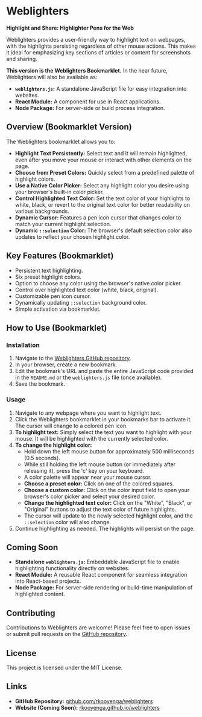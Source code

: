 # Weblighters

**Highlight and Share: Highlighter Pens for the Web**

Weblighters provides a user-friendly way to highlight text on webpages, with the highlights persisting regardless of other mouse actions. This makes it ideal for emphasizing key sections of articles or content for screenshots and sharing.

**This version is the Weblighters Bookmarklet.** In the near future, Weblighters will also be available as:

* **`weblighters.js`:** A standalone JavaScript file for easy integration into websites.
* **React Module:** A component for use in React applications.
* **Node Package:** For server-side or build process integration.

## Overview (Bookmarklet Version)

The Weblighters bookmarklet allows you to:

* **Highlight Text Persistently:** Select text and it will remain highlighted, even after you move your mouse or interact with other elements on the page.
* **Choose from Preset Colors:** Quickly select from a predefined palette of highlight colors.
* **Use a Native Color Picker:** Select any highlight color you desire using your browser's built-in color picker.
* **Control Highlighted Text Color:** Set the text color of your highlights to white, black, or revert to the original text color for better readability on various backgrounds.
* **Dynamic Cursor:** Features a pen icon cursor that changes color to match your current highlight selection.
* **Dynamic `::selection` Color:** The browser's default selection color also updates to reflect your chosen highlight color.

## Key Features (Bookmarklet)

* Persistent text highlighting.
* Six preset highlight colors.
* Option to choose any color using the browser's native color picker.
* Control over highlighted text color (white, black, original).
* Customizable pen icon cursor.
* Dynamically updating `::selection` background color.
* Simple activation via bookmarklet.

## How to Use (Bookmarklet)

### Installation

1.  Navigate to the [Weblighters GitHub repository](https://github.com/rkooyenga/weblighters).
2.  In your browser, create a new bookmark.
3.  Edit the bookmark's URL and paste the entire JavaScript code provided in the `README.md` or the `weblighters.js` file (once available).
4.  Save the bookmark.

### Usage

1.  Navigate to any webpage where you want to highlight text.
2.  Click the Weblighters bookmarklet in your bookmarks bar to activate it. The cursor will change to a colored pen icon.
3.  **To highlight text:** Simply select the text you want to highlight with your mouse. It will be highlighted with the currently selected color.
4.  **To change the highlight color:**
    * Hold down the left mouse button for approximately 500 milliseconds (0.5 seconds).
    * While still holding the left mouse button (or immediately after releasing it), press the 'c' key on your keyboard.
    * A color palette will appear near your mouse cursor.
    * **Choose a preset color:** Click on one of the colored squares.
    * **Choose a custom color:** Click on the color input field to open your browser's color picker and select your desired color.
    * **Change the highlighted text color:** Click on the "White", "Black", or "Original" buttons to adjust the text color of future highlights.
    * The cursor will update to the newly selected highlight color, and the `::selection` color will also change.
5.  Continue highlighting as needed. The highlights will persist on the page.

## Coming Soon

* **Standalone `weblighters.js`:** Embeddable JavaScript file to enable highlighting functionality directly on websites.
* **React Module:** A reusable React component for seamless integration into React-based projects.
* **Node Package:** For server-side rendering or build-time manipulation of highlighted content.

## Contributing

Contributions to Weblighters are welcome! Please feel free to open issues or submit pull requests on the [GitHub repository](https://github.com/rkooyenga/weblighters).

## License

This project is licensed under the MIT License.

## Links

* **GitHub Repository:** [github.com/rkooyenga/weblighters](https://github.com/rkooyenga/weblighters)
* **Website (Coming Soon):** [rkooyenga.github.io/weblighters](https://rkooyenga.github.io/weblighters)

